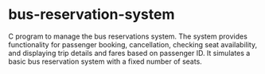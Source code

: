 # bus-reservation-system

C program to manage the bus reservations system. The system provides functionality for passenger 
booking, cancellation, checking seat availability, and displaying trip 
details and fares based on passenger ID. It simulates a basic bus 
reservation system with a fixed number of seats.
